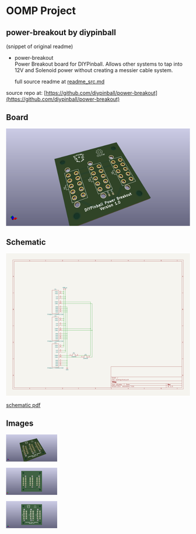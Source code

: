 # OOMP Project  
## power-breakout  by diypinball  
  
(snippet of original readme)  
  
- power-breakout  
Power Breakout board for DIYPinball. Allows other systems to tap into 12V and Solenoid power without creating a messier cable system.  
  
  full source readme at [readme_src.md](readme_src.md)  
  
source repo at: [https://github.com/diypinball/power-breakout](https://github.com/diypinball/power-breakout)  
## Board  
  
[![working_3d.png](working_3d_600.png)](working_3d.png)  
## Schematic  
  
[![working_schematic.png](working_schematic_600.png)](working_schematic.png)  
  
[schematic pdf](working_schematic.pdf)  
## Images  
  
[![working_3d.png](working_3d_140.png)](working_3d.png)  
  
[![working_3d_back.png](working_3d_back_140.png)](working_3d_back.png)  
  
[![working_3d_front.png](working_3d_front_140.png)](working_3d_front.png)  
